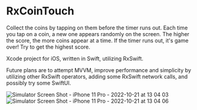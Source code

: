 # RxCoinTouch

Collect the coins by tapping on them before the timer runs out. Each time you tap on a coin, a new one appears randomly on the screen. The higher the score, the more coins appear at a time. If the timer runs out, it's game over! Try to get the highest score. 

Xcode project for iOS, written in Swift, utilizing RxSwift.

Future plans are to attempt MVVM, improve performance and simplicity by utilizing other RxSwift operators, adding some RxSwift network calls, and possibly try some SwiftUI.

![Simulator Screen Shot - iPhone 11 Pro - 2022-10-21 at 13 04 03](https://user-images.githubusercontent.com/10221080/197251300-ce57d0dd-0596-43cd-8868-374297f710d2.png)
![Simulator Screen Shot - iPhone 11 Pro - 2022-10-21 at 13 04 06](https://user-images.githubusercontent.com/10221080/197251321-f80b2b0a-2cd0-4031-957d-c850b65b0933.png)
